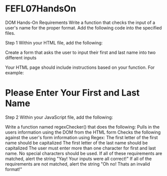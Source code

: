 # FEFL07HandsOn
DOM Hands-On
Requirements
Write a function that checks the input of a user's name for the proper format. Add the following code into the specified files.

Step 1
Within your HTML file, add the following:

Create a form that asks the user to input their first and last name into two different inputs

Your HTML page should include instructions based on your function. For example:

<h1>Please Enter Your First and Last Name</h1>
Step 2
Within your JavaScript file, add the following:

Write a function named regexChecker() that does the following:
Pulls in the users information using the DOM from the HTML form
Checks the following against the user's form information using Regex:
The first letter of the first name should be capitalized
The first letter of the last name should be capitalized
The user must enter more than one character for first and last name.
No special characters should be used.
If all of these requirements are matched, alert the string "Yay! Your inputs were all correct!"
If all of the requirements are not matched, alert the string "Oh no! Thats an invalid format!"
